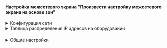 #### Настройка межсетевого экрана "Произвести настройку межсетевого экрана на основе зон"


<details>
<summary>Конфигурация сети</summary>

  ![alt-текст](/lab-10/img/network.png)
</summary>
</details>

<details>
  <summary>Таблица распределения IP адресов на оборудовании</summary>


|location        | ip |prefix|gateway| switch/port|
|:-----------:|:--------:|:---------------:|:-------------:|:---:|
|R1|10.1.1.1|30|N/A|e0/0|
||192.168.1.1|24|N/A|e0/1.10|
|R2|10.1.1.2|30|N/A|e0/0|
||10.2.2.2|30|N/A|e0/1|
|R3|10.2.2.1|30|N/A|e0/0|
||192.168.3.1|24|N/A|e0/1.3|
||192.168.33.1|24|N/A|e01/33|
|VPC-A|192.168.1.10|24|192.168.1.1|SW1-e0/2|
|VPC-B|192.168.3.10|24|192.168.3.1|SW3-e0/1|
|VPC-C|192.168.33.10|24|192.168.33.1|SW3-e0/2|


</details>  

####  


<details>
<summary>Общие настройки</summary>

###### На каждом устройстве настроена адресация согласно схеме и обеспечена связанность.
Дополнительно сделаны базовые настройки оборудования.

  [Конфигурации устройств](./config/)

</summary>

</details>
